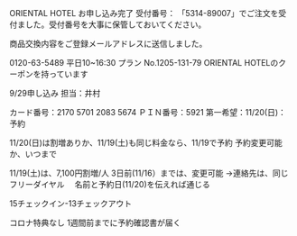 ORIENTAL HOTEL
お申し込み完了
受付番号： 「5314-89007」でご注文を受付ました。受付番号を大事に保管しておいてください。

商品交換内容をご登録メールアドレスに送信しました。

0120-63-5489 平日10~16:30
プラン No.1205-131-79 ORIENTAL HOTELのクーポンを持っています

9/29申し込み
担当：井村

カード番号：2170 5701 2083 5674
ＰＩＮ番号：5921
第一希望：11/20(日)：予約

11/20(日)は割増ありか、11/19(土)も同じ料金なら、11/19で予約
予約変更可能か、いつまで

11/19(土)は、7,100円割増/人
3日前(11/16）までは、変更可能
→連絡先は、同じフリーダイヤル
　名前と予約日(11/20)を伝えれば通じる

15チェックイン-13チェックアウト

コロナ特典なし
1週間前までに予約確認書が届く



